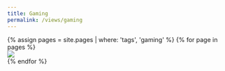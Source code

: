 ```yaml
---
title: Gaming
permalink: /views/gaming
---
```


<div class='d-flex flex-row flex-wrap'>
  {% assign pages = site.pages | where: 'tags', 'gaming' %}
  {% for page in pages %}
  <div class="col-3">
    <a href="{{ page.permalink }}">
      <img class="gallery-item-image" src="{{ page.image }}"/>
    </a>
  </div>
  {% endfor %}
</div>
